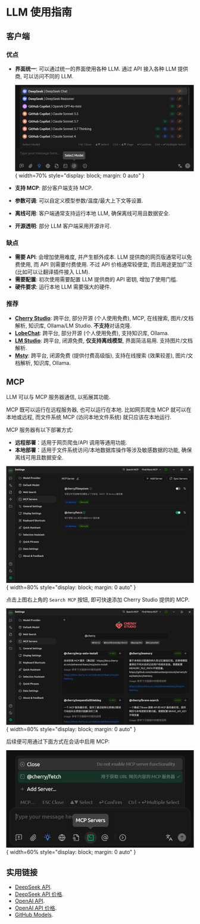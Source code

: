 # LLM 使用指南

## 客户端

### 优点

- **界面统一**: 可以通过统一的界面使用各种 LLM. 通过 API 接入各种 LLM 提供商, 可以访问不同的 LLM.

    ![Select Models](assets/cherry_select_models.png){ width=70% style="display: block; margin: 0 auto" }  

- **支持 MCP**: 部分客户端支持 MCP.
- **参数可调**: 可以自定义模型参数/温度/最大上下文等设置.
- **离线可用**: 客户端通常支持运行本地 LLM, 确保离线可用且数据安全.
- **开源透明**: 部分 LLM 客户端采用开源许可.

### 缺点

- **需要 API**: 会增加使用难度, 并产生额外成本. LLM 提供商的网页版通常可以免费使用, 而 API 则需要付费使用. 不过 API 价格通常较便宜, 而且用途更加广泛 (比如可以让翻译插件接入 LLM).
- **需要配置**: 初次使用需要配置 LLM 提供商的 API 密钥, 增加了使用门槛.
- **硬件要求**: 运行本地 LLM 需要强大的硬件.

### 推荐

- **[Cherry Studio]**: 跨平台, 部分开源 (个人使用免费),  MCP, 在线搜索, 图片/文档解析, 知识库, Ollama/LM Studio. **不支持**对话克隆.
- **[LobeChat]**: 跨平台, 部分开源 (个人使用免费), 支持知识库, Ollama.
- **[LM Studio]**: 跨平台, 闭源免费, **仅支持离线模型**, 界面简洁易用. 支持图片/文档解析.
- **[Msty]**: 跨平台, 闭源免费 (提供付费高级版), 支持在线搜索 (效果较差), 图片/文档解析, 知识库, Ollama.

[Cherry Studio]: https://github.com/CherryHQ/cherry-studio
[LobeChat]: https://github.com/lobehub/lobe-chat
[LM Studio]:https://lmstudio.ai/
[Msty]: https://msty.app/

## MCP

LLM 可以与 MCP 服务器通信, 以拓展其功能.

MCP 既可以运行在远程服务器, 也可以运行在本地. 比如网页爬虫 MCP 就可以在本地或远程, 而文件系统 MCP (访问本地文件系统) 就只应该在本地运行.

MCP 服务器有以下部署方式:

- **远程部署**：适用于网页爬虫/API 调用等通用功能.
- **本地部署**：适用于文件系统访问/本地数据库操作等涉及敏感数据的功能, 确保离线可用且数据安全.

![MCP Server Settings](assets/cherry_mcp_server_settings.png){ width=80% style="display: block; margin: 0 auto" }  

点击上图右上角的 `Search MCP` 按钮, 即可快速添加 Cherry Studio 提供的 MCP.

![Cherry MCP Servers](assets/cherry_mcps.png){ width=80% style="display: block; margin: 0 auto" }  

后续便可用通过下面方式在会话中启用 MCP:

![Enable MCP](assets/cherry_mcp_servers.png){ width=60% style="display: block; margin: 0 auto" }  

## 实用链接

- [DeepSeek API](https://platform.deepseek.com/).
- [DeepSeek API 价格](https://api-docs.deepseek.com/zh-cn/quick_start/pricing/).
- [OpenAI API](https://platform.openai.com/).
- [OpenAI API 价格](https://openai.com/api/pricing/).
- [GitHub Models](https://github.com/marketplace?type=models).
